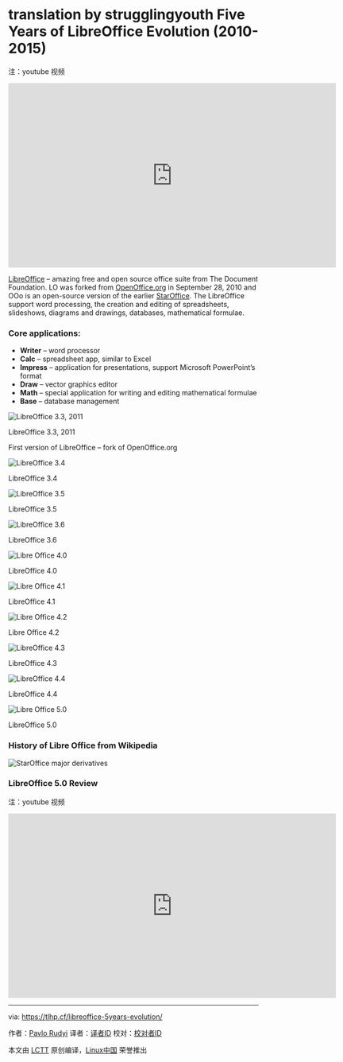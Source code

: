 translation by strugglingyouth
Five Years of LibreOffice Evolution (2010-2015)
================================================================================
注：youtube 视频
<iframe width="660" height="371" src="https://www.youtube.com/embed/plo8kP_ts-8?feature=oembed" frameborder="0" allowfullscreen></iframe>

[LibreOffice][1] – amazing free and open source office suite from The Document Foundation. LO was forked from [OpenOffice.org][2] in September 28, 2010 and OOo is an open-source version of the earlier [StarOffice][3]. The LibreOffice support word processing, the creation and editing of spreadsheets, slideshows, diagrams and drawings, databases, mathematical formulae.

### Core applications: ###

- **Writer** – word processor
- **Calc** – spreadsheet app, similar to Excel
- **Impress** – application for presentations, support Microsoft PowerPoint’s format
- **Draw** – vector graphics editor
- **Math** – special application for writing and editing mathematical formulae
- **Base** – database management

![LibreOffice 3.3, 2011](https://github.com/paulcarroty/Articles/raw/master/LO_History/3.3/Help-License-Info.png)

LibreOffice 3.3, 2011

First version of LibreOffice – fork of OpenOffice.org

![LibreOffice 3.4](https://github.com/paulcarroty/Articles/raw/master/LO_History/3.4/1cc80d1cada204a061402785b2048f7clibreoffice-3.4.3.png)

LibreOffice 3.4

![LibreOffice 3.5](https://raw.githubusercontent.com/paulcarroty/Articles/master/LO_History/3.5/libreoffice35-large_001.jpg)

LibreOffice 3.5

![LibreOffice 3.6](https://github.com/paulcarroty/Articles/raw/master/LO_History/3.6/libreoffice-3.6.0.png)

LibreOffice 3.6

![Libre Office 4.0](https://github.com/paulcarroty/Articles/raw/master/LO_History/4.0/libreoffice-writer.png)

LibreOffice 4.0

![Libre Office 4.1](https://github.com/paulcarroty/Articles/raw/master/LO_History/4.1/Writer1.png)

LibreOffice 4.1

![Libre Office 4.2](https://github.com/paulcarroty/Articles/raw/master/LO_History/4.2/libreoffice-4.2.png)

Libre Office 4.2

![LibreOffice 4.3](https://github.com/paulcarroty/Articles/raw/master/LO_History/4.3/libreoffice.jpg)

LibreOffice 4.3

![LibreOffice 4.4](https://github.com/paulcarroty/Articles/raw/master/LO_History/4.4/LibreOffice_Writer_4_4_2.png)

LibreOffice 4.4

![Libre Office 5.0](https://github.com/paulcarroty/Articles/raw/master/LO_History/5.0/LibreOffice_Writer_5.0.png)

LibreOffice 5.0

### History of Libre Office from Wikipedia ###

![StarOffice major derivatives](https://commons.wikimedia.org/wiki/File%3AStarOffice_major_derivatives.svg)


### LibreOffice 5.0 Review ###

注：youtube 视频

<iframe width="660" height="371" src="https://www.youtube.com/embed/BVdofVqarAc?feature=oembed" frameborder="0" allowfullscreen></iframe>

--------------------------------------------------------------------------------

via: https://tlhp.cf/libreoffice-5years-evolution/

作者：[Pavlo Rudyi][a]
译者：[译者ID](https://github.com/译者ID)
校对：[校对者ID](https://github.com/校对者ID)

本文由 [LCTT](https://github.com/LCTT/TranslateProject) 原创编译，[Linux中国](https://linux.cn/) 荣誉推出

[a]:https://tlhp.cf/author/paul/
[1]:http://www.libreoffice.org/
[2]:https://www.openoffice.org/
[3]:http://www.staroffice.org/
